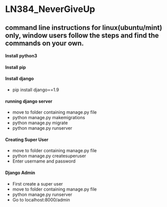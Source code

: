 # LN384_NeverGiveUp
## command line instructions for linux(ubuntu/mint) only, window users follow the steps and find the commands on your own.

#### Install python3

#### Install pip

#### Install django
- pip install django==1.9

#### running django server
- move to folder containing manage.py file
- python manage.py makemigrations
- python manage.py migrate
- python manage.py runserver

#### Creating Super User
- move to folder containing manage.py file
- python manage.py createsuperuser
- Enter username and password

#### Django Admin
- First create a super user
- move to folder containing manage.py file
- python manage.py runserver
- Go to localhost:8000/admin

